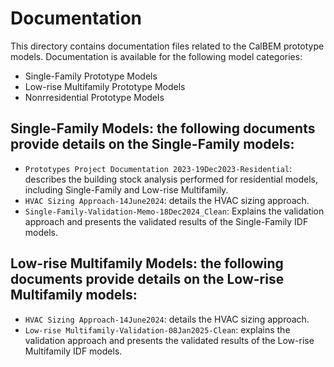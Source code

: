 # Documentation

This directory contains documentation files related to the CalBEM prototype models. Documentation is available for the following model categories:

- Single-Family Prototype Models
- Low-rise Multifamily Prototype Models
- Nonrresidential Prototype Models

## Single-Family Models: the following documents provide details on the Single-Family models:
- `Prototypes Project Documentation 2023-19Dec2023-Residential`: describes the building stock analysis performed for residential models, including Single-Family and Low-rise Multifamily.
- `HVAC Sizing Approach-14June2024`: details the HVAC sizing approach.
- `Single-Family-Validation-Memo-18Dec2024_Clean`: Explains the validation approach and presents the validated results of the Single-Family IDF models.

## Low-rise Multifamily Models: the following documents provide details on the Low-rise Multifamily models:
- `HVAC Sizing Approach-14June2024`: details the HVAC sizing approach.
- `Low-rise Multifamily-Validation-08Jan2025-Clean`: explains the validation approach and presents the validated results of the Low-rise Multifamily IDF models.
